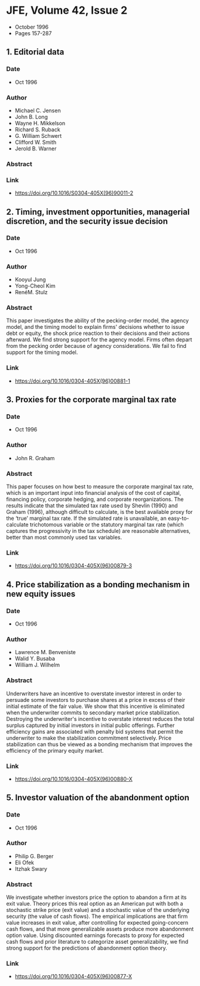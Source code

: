 # JFE, Volume 42, Issue 2
- October 1996
- Pages 157-287

## 1. Editorial data
### Date
- Oct 1996
### Author
- Michael C. Jensen
- John B. Long
- Wayne H. Mikkelson
- Richard S. Ruback
- G. William Schwert
- Clifford W. Smith
- Jerold B. Warner
### Abstract

### Link
- https://doi.org/10.1016/S0304-405X(96)90011-2

## 2. Timing, investment opportunities, managerial discretion, and the security issue decision
### Date
- Oct 1996
### Author
- Kooyul Jung
- Yong-Cheol Kim
- RenéM. Stulz
### Abstract
This paper investigates the ability of the pecking-order model, the agency model, and the timing model to explain firms' decisions whether to issue debt or equity, the shock price reaction to their decisions and their actions afterward. We find strong support for the agency model. Firms often depart from the pecking order because of agency considerations. We fail to find support for the timing model.
### Link
- https://doi.org/10.1016/0304-405X(96)00881-1

## 3. Proxies for the corporate marginal tax rate
### Date
- Oct 1996
### Author
- John R. Graham
### Abstract
This paper focuses on how best to measure the corporate marginal tax rate, which is an important input into financial analysis of the cost of capital, financing policy, corporate hedging, and corporate reorganizations. The results indicate that the simulated tax rate used by Shevlin (1990) and Graham (1996), although difficult to calculate, is the best available proxy for the ‘true’ marginal tax rate. If the simulated rate is unavailable, an easy-to-calculate trichotomous variable or the statutory marginal tax rate (which captures the progressivity in the tax schedule) are reasonable alternatives, better than most commonly used tax variables.
### Link
- https://doi.org/10.1016/0304-405X(96)00879-3

## 4. Price stabilization as a bonding mechanism in new equity issues
### Date
- Oct 1996
### Author
- Lawrence M. Benveniste
- Walid Y. Busaba
- William J. Wilhelm
### Abstract
Underwriters have an incentive to overstate investor interest in order to persuade some investors to purchase shares at a price in excess of their initial estimate of the fair value. We show that this incentive is eliminated when the underwriter commits to secondary market price stabilization. Destroying the underwriter's incentive to overstate interest reduces the total surplus captured by initial investors in initial public offerings. Further efficiency gains are associated with penalty bid systems that permit the underwriter to make the stabilization commitment selectively. Price stabilization can thus be viewed as a bonding mechanism that improves the efficiency of the primary equity market.
### Link
- https://doi.org/10.1016/0304-405X(96)00880-X

## 5. Investor valuation of the abandonment option
### Date
- Oct 1996
### Author
- Philip G. Berger
- Eli Ofek
- Itzhak Swary
### Abstract
We investigate whether investors price the option to abandon a firm at its exit value. Theory prices this real option as an American put with both a stochastic strike price (exit value) and a stochastic value of the underlying security (the value of cash flows). The empirical implications are that firm value increases in exit value, after controlling for expected going-concern cash flows, and that more generalizable assets produce more abandonment option value. Using discounted earnings forecasts to proxy for expected cash flows and prior literature to categorize asset generalizability, we find strong support for the predictions of abandonment option theory.
### Link
- https://doi.org/10.1016/0304-405X(96)00877-X


